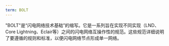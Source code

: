 ```yaml
---
term: BOLT
---
```


"BOLT"是“闪电网络技术基础”的缩写。它是一系列旨在实现不同实现（LND、Core Lightning、Eclair等）之间的闪电网络互操作性的规范。这些规范详细说明了要遵循的规则和标准，以便闪电网络节点形成单一网络。